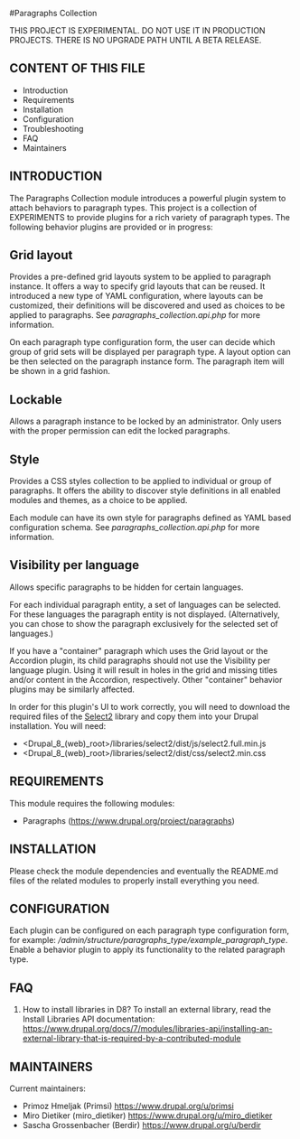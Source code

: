 #Paragraphs Collection

THIS PROJECT IS EXPERIMENTAL. DO NOT USE IT IN PRODUCTION PROJECTS. THERE IS NO
UPGRADE PATH UNTIL A BETA RELEASE.

CONTENT OF THIS FILE
--------------------
 * Introduction
 * Requirements
 * Installation
 * Configuration
 * Troubleshooting
 * FAQ
 * Maintainers

INTRODUCTION
------------
The Paragraphs Collection module introduces a powerful plugin system to attach
behaviors to paragraph types. This project is a collection of EXPERIMENTS to
provide plugins for a rich variety of paragraph types. The following behavior
plugins are provided or in progress:

## Grid layout
Provides a pre-defined grid layouts system to be applied to paragraph instance.
It offers a way to specify grid layouts that can be reused. It introduced a new
type of YAML configuration, where layouts can be customized, their definitions
will be discovered and used as choices to be applied to paragraphs.
See *paragraphs_collection.api.php* for more information.

On each paragraph type configuration form, the user can decide which group of
grid sets will be displayed per paragraph type. A layout option can be then
selected on the paragraph instance form. The paragraph item will be shown in a
grid fashion.

## Lockable
Allows a paragraph instance to be locked by an administrator. Only users with
the proper permission can edit the locked paragraphs.

## Style
Provides a CSS styles collection to be applied to individual or group of paragraphs.
It offers the ability to discover style definitions in all enabled modules and
themes, as a choice to be applied.

Each module can have its own style for paragraphs defined as YAML based
configuration schema. See *paragraphs_collection.api.php* for more information.

## Visibility per language
Allows specific paragraphs to be hidden for certain languages.

For each individual paragraph entity, a set of languages can be selected. For
these languages the paragraph entity is not displayed. (Alternatively, you can
chose to show the paragraph exclusively for the selected set of languages.)

If you have a "container" paragraph which uses the Grid layout or the Accordion
plugin, its child paragraphs should not use the Visibility per language plugin.
Using it will result in holes in the grid and missing titles and/or content in
the Accordion, respectively. Other "container" behavior plugins may be similarly
affected.

In order for this plugin's UI to work correctly, you will need to download the
required files of the [Select2](https://select2.github.io/) library and copy
them into your Drupal installation. You will need:
  - \<Drupal_8_(web)_root\>/libraries/select2/dist/js/select2.full.min.js
  - \<Drupal_8_(web)_root\>/libraries/select2/dist/css/select2.min.css

REQUIREMENTS
------------
This module requires the following modules:

 * Paragraphs (https://www.drupal.org/project/paragraphs)

INSTALLATION
------------
Please check the module dependencies and eventually the README.md files of the
related modules to properly install everything you need.

CONFIGURATION
-------------
Each plugin can be configured on each paragraph type configuration form, for
example: */admin/structure/paragraphs_type/example_paragraph_type*. Enable
a behavior plugin to apply its functionality to the related paragraph type.

FAQ
---
1. How to install libraries in D8?
  To install an external library, read the Install Libraries API documentation:
  https://www.drupal.org/docs/7/modules/libraries-api/installing-an-external-library-that-is-required-by-a-contributed-module

MAINTAINERS
-----------
Current maintainers:
 * Primoz Hmeljak (Primsi) https://www.drupal.org/u/primsi
 * Miro Dietiker (miro_dietiker) https://www.drupal.org/u/miro_dietiker
 * Sascha Grossenbacher (Berdir) https://www.drupal.org/u/berdir
